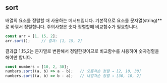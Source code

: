## sort
배열의 요소를 정렬할 때 사용하는 메서드입니다.  기본적으로 요소를 문자열(string)**로 바꿔서 정렬합니다.
주의사항은 숫자 정렬할때 비교함수가 필요합니다.
```js
const arr = [1, 15, 2];
arr.sort();     // 결과: [1, 15, 2]
```
결과값 1,15,2는 문자열로 변환해서 정렬한것이므로 비교함수를 사용하여 숫자정렬을 해야만 합니다.
```js
const numbers = [10, 2, 30];
numbers.sort((a, b) => a - b);   // 오름차순 정렬 → [2, 10, 30]
numbers.sort((a, b) => b - a);   // 내림차순 정렬 → [30, 10, 2]

```
